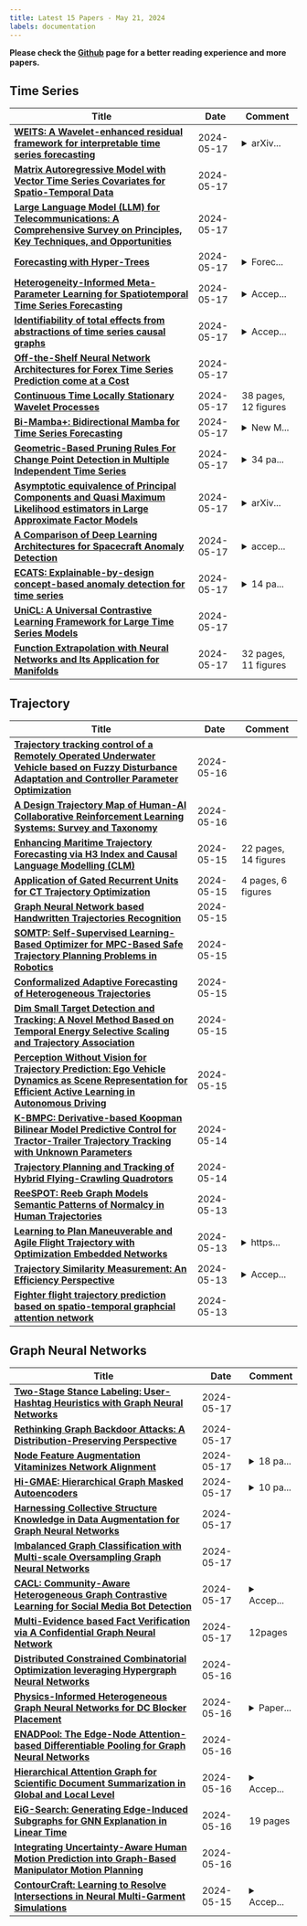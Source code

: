 ```yaml
---
title: Latest 15 Papers - May 21, 2024
labels: documentation
---
```

**Please check the [Github](https://github.com/zezhishao/MTS_Daily_ArXiv) page for a better reading experience and more papers.**

## Time Series
| **Title** | **Date** | **Comment** |
| --- | --- | --- |
| **[WEITS: A Wavelet-enhanced residual framework for interpretable time series forecasting](http://arxiv.org/abs/2405.10877v1)** | 2024-05-17 | <details><summary>arXiv...</summary><p>arXiv admin note: text overlap with arXiv:2310.09488 by other authors</p></details> |
| **[Matrix Autoregressive Model with Vector Time Series Covariates for Spatio-Temporal Data](http://arxiv.org/abs/2305.15671v3)** | 2024-05-17 |  |
| **[Large Language Model (LLM) for Telecommunications: A Comprehensive Survey on Principles, Key Techniques, and Opportunities](http://arxiv.org/abs/2405.10825v1)** | 2024-05-17 |  |
| **[Forecasting with Hyper-Trees](http://arxiv.org/abs/2405.07836v2)** | 2024-05-17 | <details><summary>Forec...</summary><p>Forecasting, Gradient Boosting, Hyper-Networks, LightGBM, Parameter Non-Stationarity, Time Series, XGBoost</p></details> |
| **[Heterogeneity-Informed Meta-Parameter Learning for Spatiotemporal Time Series Forecasting](http://arxiv.org/abs/2405.10800v1)** | 2024-05-17 | <details><summary>Accep...</summary><p>Accepted by KDD'24 Research Track</p></details> |
| **[Identifiability of total effects from abstractions of time series causal graphs](http://arxiv.org/abs/2310.14691v4)** | 2024-05-17 | <details><summary>Accep...</summary><p>Accepted to the 40th Conference on Uncertainty in Artificial Intelligence (UAI) 2024, Barcelona, Spain</p></details> |
| **[Off-the-Shelf Neural Network Architectures for Forex Time Series Prediction come at a Cost](http://arxiv.org/abs/2405.10679v1)** | 2024-05-17 |  |
| **[Continuous Time Locally Stationary Wavelet Processes](http://arxiv.org/abs/2310.12788v4)** | 2024-05-17 | 38 pages, 12 figures |
| **[Bi-Mamba+: Bidirectional Mamba for Time Series Forecasting](http://arxiv.org/abs/2404.15772v2)** | 2024-05-17 | <details><summary>New M...</summary><p>New Mamba-based architecture. All experiments rerun</p></details> |
| **[Geometric-Based Pruning Rules For Change Point Detection in Multiple Independent Time Series](http://arxiv.org/abs/2306.09555v2)** | 2024-05-17 | <details><summary>34 pa...</summary><p>34 pages, 11 figures, 1 table</p></details> |
| **[Asymptotic equivalence of Principal Components and Quasi Maximum Likelihood estimators in Large Approximate Factor Models](http://arxiv.org/abs/2307.09864v4)** | 2024-05-17 | <details><summary>arXiv...</summary><p>arXiv admin note: text overlap with arXiv:2211.01921 which is written by the same author. The two papers do not overlap as they contain different results although they have the same assumptions</p></details> |
| **[A Comparison of Deep Learning Architectures for Spacecraft Anomaly Detection](http://arxiv.org/abs/2403.12864v2)** | 2024-05-17 | <details><summary>accep...</summary><p>accepted for IEEE Aeroconf 2024. Final version published IEEE Aerospace Conference 2024 (AeroConf 2024), access in IEEE Explore</p></details> |
| **[ECATS: Explainable-by-design concept-based anomaly detection for time series](http://arxiv.org/abs/2405.10608v1)** | 2024-05-17 | <details><summary>14 pa...</summary><p>14 pages, 8 figures, submitted to 18th International Conference on Neural-Symbolic Learning and Reasoning (NeSy 2024)</p></details> |
| **[UniCL: A Universal Contrastive Learning Framework for Large Time Series Models](http://arxiv.org/abs/2405.10597v1)** | 2024-05-17 |  |
| **[Function Extrapolation with Neural Networks and Its Application for Manifolds](http://arxiv.org/abs/2405.10563v1)** | 2024-05-17 | 32 pages, 11 figures |

## Trajectory
| **Title** | **Date** | **Comment** |
| --- | --- | --- |
| **[Trajectory tracking control of a Remotely Operated Underwater Vehicle based on Fuzzy Disturbance Adaptation and Controller Parameter Optimization](http://arxiv.org/abs/2405.10441v1)** | 2024-05-16 |  |
| **[A Design Trajectory Map of Human-AI Collaborative Reinforcement Learning Systems: Survey and Taxonomy](http://arxiv.org/abs/2405.10214v1)** | 2024-05-16 |  |
| **[Enhancing Maritime Trajectory Forecasting via H3 Index and Causal Language Modelling (CLM)](http://arxiv.org/abs/2405.09596v1)** | 2024-05-15 | 22 pages, 14 figures |
| **[Application of Gated Recurrent Units for CT Trajectory Optimization](http://arxiv.org/abs/2405.09333v1)** | 2024-05-15 | 4 pages, 6 figures |
| **[Graph Neural Network based Handwritten Trajectories Recognition](http://arxiv.org/abs/2405.09247v1)** | 2024-05-15 |  |
| **[SOMTP: Self-Supervised Learning-Based Optimizer for MPC-Based Safe Trajectory Planning Problems in Robotics](http://arxiv.org/abs/2405.09212v1)** | 2024-05-15 |  |
| **[Conformalized Adaptive Forecasting of Heterogeneous Trajectories](http://arxiv.org/abs/2402.09623v2)** | 2024-05-15 |  |
| **[Dim Small Target Detection and Tracking: A Novel Method Based on Temporal Energy Selective Scaling and Trajectory Association](http://arxiv.org/abs/2405.09054v1)** | 2024-05-15 |  |
| **[Perception Without Vision for Trajectory Prediction: Ego Vehicle Dynamics as Scene Representation for Efficient Active Learning in Autonomous Driving](http://arxiv.org/abs/2405.09049v1)** | 2024-05-15 |  |
| **[K-BMPC: Derivative-based Koopman Bilinear Model Predictive Control for Tractor-Trailer Trajectory Tracking with Unknown Parameters](http://arxiv.org/abs/2311.08707v2)** | 2024-05-14 |  |
| **[Trajectory Planning and Tracking of Hybrid Flying-Crawling Quadrotors](http://arxiv.org/abs/2312.08718v2)** | 2024-05-14 |  |
| **[ReeSPOT: Reeb Graph Models Semantic Patterns of Normalcy in Human Trajectories](http://arxiv.org/abs/2405.00808v2)** | 2024-05-13 |  |
| **[Learning to Plan Maneuverable and Agile Flight Trajectory with Optimization Embedded Networks](http://arxiv.org/abs/2405.07736v1)** | 2024-05-13 | <details><summary>https...</summary><p>https://github.com/ZJU-FAST-Lab/e2e_opt</p></details> |
| **[Trajectory Similarity Measurement: An Efficiency Perspective](http://arxiv.org/abs/2311.00960v2)** | 2024-05-13 | <details><summary>Accep...</summary><p>Accepted by VLDB 2024</p></details> |
| **[Fighter flight trajectory prediction based on spatio-temporal graphcial attention network](http://arxiv.org/abs/2405.08034v1)** | 2024-05-13 |  |

## Graph Neural Networks
| **Title** | **Date** | **Comment** |
| --- | --- | --- |
| **[Two-Stage Stance Labeling: User-Hashtag Heuristics with Graph Neural Networks](http://arxiv.org/abs/2404.10228v2)** | 2024-05-17 |  |
| **[Rethinking Graph Backdoor Attacks: A Distribution-Preserving Perspective](http://arxiv.org/abs/2405.10757v1)** | 2024-05-17 |  |
| **[Node Feature Augmentation Vitaminizes Network Alignment](http://arxiv.org/abs/2304.12751v4)** | 2024-05-17 | <details><summary>18 pa...</summary><p>18 pages, 12 figures, 5 tables; its conference version was presented at the ACM International Conference on Information and Knowledge Management (CIKM 2022)</p></details> |
| **[Hi-GMAE: Hierarchical Graph Masked Autoencoders](http://arxiv.org/abs/2405.10642v1)** | 2024-05-17 | <details><summary>10 pa...</summary><p>10 pages, 6 figures, 3 tables</p></details> |
| **[Harnessing Collective Structure Knowledge in Data Augmentation for Graph Neural Networks](http://arxiv.org/abs/2405.10633v1)** | 2024-05-17 |  |
| **[Imbalanced Graph Classification with Multi-scale Oversampling Graph Neural Networks](http://arxiv.org/abs/2405.04903v2)** | 2024-05-17 |  |
| **[CACL: Community-Aware Heterogeneous Graph Contrastive Learning for Social Media Bot Detection](http://arxiv.org/abs/2405.10558v1)** | 2024-05-17 | <details><summary>Accep...</summary><p>Accepted by ACL 2024 findings</p></details> |
| **[Multi-Evidence based Fact Verification via A Confidential Graph Neural Network](http://arxiv.org/abs/2405.10481v1)** | 2024-05-17 | 12pages |
| **[Distributed Constrained Combinatorial Optimization leveraging Hypergraph Neural Networks](http://arxiv.org/abs/2311.09375v2)** | 2024-05-16 |  |
| **[Physics-Informed Heterogeneous Graph Neural Networks for DC Blocker Placement](http://arxiv.org/abs/2405.10389v1)** | 2024-05-16 | <details><summary>Paper...</summary><p>Paper is accepted by PSCC 2024</p></details> |
| **[ENADPool: The Edge-Node Attention-based Differentiable Pooling for Graph Neural Networks](http://arxiv.org/abs/2405.10218v1)** | 2024-05-16 |  |
| **[Hierarchical Attention Graph for Scientific Document Summarization in Global and Local Level](http://arxiv.org/abs/2405.10202v1)** | 2024-05-16 | <details><summary>Accep...</summary><p>Accepted to NAACL 2024 Findings</p></details> |
| **[EiG-Search: Generating Edge-Induced Subgraphs for GNN Explanation in Linear Time](http://arxiv.org/abs/2405.01762v2)** | 2024-05-16 | 19 pages |
| **[Integrating Uncertainty-Aware Human Motion Prediction into Graph-Based Manipulator Motion Planning](http://arxiv.org/abs/2405.09779v1)** | 2024-05-16 |  |
| **[ContourCraft: Learning to Resolve Intersections in Neural Multi-Garment Simulations](http://arxiv.org/abs/2405.09522v1)** | 2024-05-15 | <details><summary>Accep...</summary><p>Accepted for publication by SIGGRAPH 2024, conference track</p></details> |

